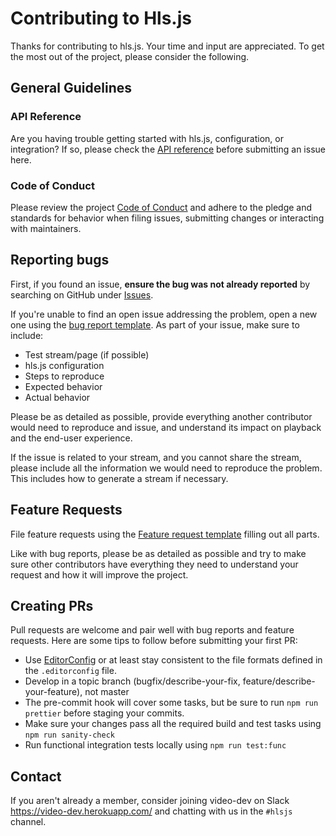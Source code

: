 # Contributing to Hls.js

Thanks for contributing to hls.js. Your time and input are appreciated. To get the most out of the project, please consider the following.

## General Guidelines

### API Reference

Are you having trouble getting started with hls.js, configuration, or integration? If so, please check the [API reference](https://github.com/video-dev/hls.js/blob/master/docs/API.md)
before submitting an issue here.

### Code of Conduct

Please review the project [Code of Conduct](https://github.com/video-dev/hls.js/blob/master/CODE_OF_CONDUCT.md) and adhere to the pledge and standards for behavior when filing issues, submitting changes or interacting with maintainers.

## Reporting bugs

First, if you found an issue, **ensure the bug was not already reported** by searching on GitHub under [Issues](https://github.com/video-dev/hls.js/issues).

If you're unable to find an open issue addressing the problem, open a new one using the [bug report template](https://github.com/video-dev/hls.js/issues/new?template=bug.yaml). As part of your issue, make sure to include:

- Test stream/page (if possible)
- hls.js configuration
- Steps to reproduce
- Expected behavior
- Actual behavior

Please be as detailed as possible, provide everything another contributor would need to reproduce and issue, and understand its impact on playback and the end-user experience.

If the issue is related to your stream, and you cannot share the stream, please include all the information we would need to reproduce the problem. This includes how to generate a stream if necessary.

## Feature Requests

File feature requests using the [Feature request template](https://github.com/video-dev/hls.js/issues/new?assignees=&labels=&template=feature.yaml) filling out all parts.

Like with bug reports, please be as detailed as possible and try to make sure other contributors have everything they need to understand your request and how it will improve the project.

## Creating PRs

Pull requests are welcome and pair well with bug reports and feature requests. Here are some tips to follow before submitting your first PR:

- Use [EditorConfig](https://editorconfig.org) or at least stay consistent to the file formats defined in the `.editorconfig` file.
- Develop in a topic branch (bugfix/describe-your-fix, feature/describe-your-feature), not master
- The pre-commit hook will cover some tasks, but be sure to run `npm run prettier` before staging your commits.
- Make sure your changes pass all the required build and test tasks using `npm run sanity-check`
- Run functional integration tests locally using `npm run test:func`

## Contact

If you aren't already a member, consider joining video-dev on Slack https://video-dev.herokuapp.com/ and chatting with us in the `#hlsjs` channel.

